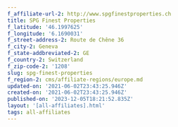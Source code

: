 ```yaml
---
f_affiliate-url-2: http://www.spgfinestproperties.ch
title: SPG Finest Properties
f_latitude: '46.1997625'
f_longitude: '6.1690031'
f_street-address-2: Route de Chêne 36­
f_city-2: Geneva­
f_state-addbreviated-2: GE­
f_country-2: Switzerland
f_zip-code-2: '1208'
slug: spg-finest-properties
f_region-2: cms/affiliate-regions/europe.md
updated-on: '2021-06-02T23:43:25.946Z'
created-on: '2021-06-02T23:43:25.946Z'
published-on: '2023-12-05T18:21:52.835Z'
layout: '[all-affiliates].html'
tags: all-affiliates
---
```




